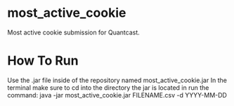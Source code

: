 # most_active_cookie
Most active cookie submission for Quantcast.
# How To Run
Use the .jar file inside of the repository named most_active_cookie.jar
In the terminal make sure to cd into the directory the jar is located in
run the command:
java -jar most_active_cookie.jar FILENAME.csv -d YYYY-MM-DD
